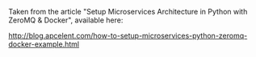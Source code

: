 Taken from the article
"Setup Microservices Architecture in Python with ZeroMQ & Docker",
available here:

http://blog.apcelent.com/how-to-setup-microservices-python-zeromq-docker-example.html
